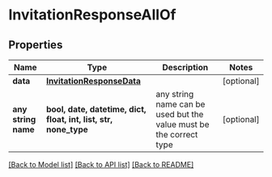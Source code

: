 # InvitationResponseAllOf


## Properties
Name | Type | Description | Notes
------------ | ------------- | ------------- | -------------
**data** | [**InvitationResponseData**](InvitationResponseData.md) |  | [optional] 
**any string name** | **bool, date, datetime, dict, float, int, list, str, none_type** | any string name can be used but the value must be the correct type | [optional]

[[Back to Model list]](../README.md#documentation-for-models) [[Back to API list]](../README.md#documentation-for-api-endpoints) [[Back to README]](../README.md)


